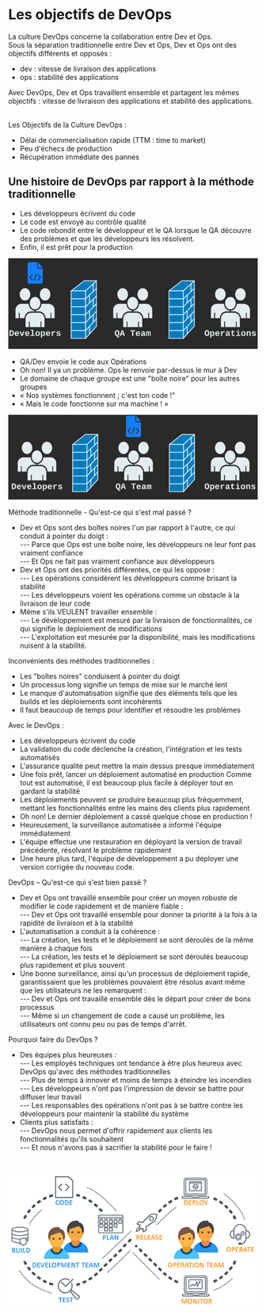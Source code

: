 # Les objectifs de DevOps
La culture DevOps concerne la collaboration entre Dev et Ops.<br>
Sous la séparation traditionnelle entre Dev et Ops, Dev et Ops ont des objectifs différents et opposés : <br>
- dev : vitesse de livraison des applications
- ops : stabilité des applications

Avec DevOps, Dev et Ops travaillent ensemble et partagent les mêmes objectifs : vitesse de livraison des applications et stabilité des applications. <br><br>

Les Objectifs de la Culture DevOps :
- Délai de commercialisation rapide (TTM : time to market)
- Peu d'échecs de production
- Récupération immédiate des pannes

## Une histoire de DevOps par rapport à la méthode traditionnelle

- Les développeurs écrivent du code
- Le code est envoyé au contrôle qualité
- Le code rebondit entre le développeur et le QA lorsque le QA découvre des problèmes et que les développeurs les résolvent.
- Enfin, il est prêt pour la production

![traditional-silos1](./images/traditional-silos1.png)

- QA/Dev envoie le code aux Opérations
- Oh non! Il ya un problème. Ops le renvoie par-dessus le mur à Dev
- Le domaine de chaque groupe est une "boîte noire" pour les autres groupes
- « Nos systèmes fonctionnent ; c'est ton code !"
- « Mais le code fonctionne sur ma machine ! »

![traditional-silos2](./images/traditional-silos2.png)

Méthode traditionnelle - Qu'est-ce qui s'est mal passé ?

- Dev et Ops sont des boîtes noires l'un par rapport à l'autre, ce qui conduit à pointer du doigt : <br>
--- Parce que Ops est une boîte noire, les développeurs ne leur font pas vraiment confiance <br>
--- Et Ops ne fait pas vraiment confiance aux développeurs <br>
- Dev et Ops ont des priorités différentes, ce qui les oppose : <br>
--- Les opérations considèrent les développeurs comme brisant la stabilité <br>
--- Les développeurs voient les opérations comme un obstacle à la livraison de leur code <br>
- Même s'ils VEULENT travailler ensemble : <br>
--- Le développement est mesuré par la livraison de fonctionnalités, ce qui signifie le déploiement de modifications <br>
--- L'exploitation est mesurée par la disponibilité, mais les modifications nuisent à la stabilité. <br>

Inconvénients des méthodes traditionnelles : <br>
- Les "boîtes noires" conduisent à pointer du doigt
- Un processus long signifie un temps de mise sur le marché lent
- Le manque d'automatisation signifie que des éléments tels que les builds et les déploiements sont incohérents
- Il faut beaucoup de temps pour identifier et résoudre les problèmes <br>

Avec le DevOps : <br>
- Les développeurs écrivent du code
- La validation du code déclenche la création, l'intégration et les tests automatisés
- L'assurance qualité peut mettre la main dessus presque immédiatement
- Une fois prêt, lancer un déploiement automatisé en production
Comme tout est automatisé, il est beaucoup plus facile à déployer tout en gardant la stabilité
- Les déploiements peuvent se produire beaucoup plus fréquemment, mettant les fonctionnalités entre les mains des clients plus rapidement
- Oh non! Le dernier déploiement a cassé quelque chose en production !
- Heureusement, la surveillance automatisée a informé l'équipe immédiatement
- L'équipe effectue une restauration en déployant la version de travail précédente, résolvant le problème rapidement
- Une heure plus tard, l'équipe de développement a pu déployer une version corrigée du nouveau code. <br>

DevOps – Qu'est-ce qui s'est bien passé ? <br>

- Dev et Ops ont travaillé ensemble pour créer un moyen robuste de modifier le code rapidement et de manière fiable : <br>
--- Dev et Ops ont travaillé ensemble pour donner la priorité à la fois à la rapidité de livraison et à la stabilité
- L'automatisation a conduit à la cohérence : <br>
--- La création, les tests et le déploiement se sont déroulés de la même manière à chaque fois <br>
--- La création, les tests et le déploiement se sont déroulés beaucoup plus rapidement et plus souvent
- Une bonne surveillance, ainsi qu'un processus de déploiement rapide, garantissaient que les problèmes pouvaient être résolus avant même que les utilisateurs ne les remarquent : <br>
--- Dev et Ops ont travaillé ensemble dès le départ pour créer de bons processus <br>
--- Même si un changement de code a causé un problème, les utilisateurs ont connu peu ou pas de temps d'arrêt. <br>

Pourquoi faire du DevOps ?
- Des équipes plus heureuses : <br>
--- Les employés techniques ont tendance à être plus heureux avec DevOps qu'avec des méthodes traditionnelles <br>
--- Plus de temps à innover et moins de temps à éteindre les incendies <br>
--- Les développeurs n'ont pas l'impression de devoir se battre pour diffuser leur travail <br>
--- Les responsables des opérations n'ont pas à se battre contre les développeurs pour maintenir la stabilité du système
- Clients plus satisfaits : <br>
--- DevOps nous permet d'offrir rapidement aux clients les fonctionnalités qu'ils souhaitent <br>
--- Et nous n'avons pas à sacrifier la stabilité pour le faire !

<br>

![definition_devops](./images/definition_devops.png)
